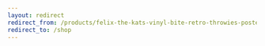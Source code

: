 ```yaml
---
layout: redirect
redirect_from: /products/felix-the-kats-vinyl-bite-retro-throwies-poster
redirect_to: /shop
---
```

